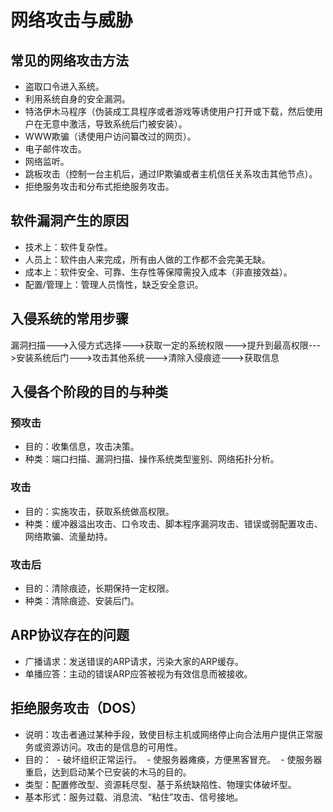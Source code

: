 # 网络攻击与威胁
## 常见的网络攻击方法
- 盗取口令进入系统。
- 利用系统自身的安全漏洞。
- 特洛伊木马程序（伪装成工具程序或者游戏等诱使用户打开或下载，然后使用户在无意中激活，导致系统后门被安装）。
- WWW欺骗（诱使用户访问纂改过的网页）。
- 电子邮件攻击。
- 网络监听。
- 跳板攻击（控制一台主机后，通过IP欺骗或者主机信任关系攻击其他节点）。
- 拒绝服务攻击和分布式拒绝服务攻击。

## 软件漏洞产生的原因
- 技术上：软件复杂性。
- 人员上：软件由人来完成，所有由人做的工作都不会完美无缺。
- 成本上：软件安全、可靠、生存性等保障需投入成本（非直接效益）。
- 配置/管理上：管理人员惰性，缺乏安全意识。

## 入侵系统的常用步骤
漏洞扫描--->入侵方式选择--->获取一定的系统权限--->提升到最高权限--->安装系统后门--->攻击其他系统--->清除入侵痕迹--->获取信息

## 入侵各个阶段的目的与种类
### 预攻击
- 目的：收集信息，攻击决策。
- 种类：端口扫描、漏洞扫描、操作系统类型鉴别、网络拓扑分析。
### 攻击
- 目的：实施攻击，获取系统做高权限。
- 种类：缓冲器溢出攻击、口令攻击、脚本程序漏洞攻击、错误或弱配置攻击、网络欺骗、流量劫持。
### 攻击后
- 目的：清除痕迹，长期保持一定权限。
- 种类：清除痕迹、安装后门。

## ARP协议存在的问题
- 广播请求：发送错误的ARP请求，污染大家的ARP缓存。
- 单播应答：主动的错误ARP应答被视为有效信息而被接收。

## 拒绝服务攻击（DOS）
- 说明：攻击者通过某种手段，致使目标主机或网络停止向合法用户提供正常服务或资源访问。攻击的是信息的可用性。
- 目的：
  - 破坏组织正常运行。
  - 使服务器瘫痪，方便黑客冒充。
  - 使服务器重启，达到启动某个已安装的木马的目的。
- 类型：配置修改型、资源耗尽型、基于系统缺陷性、物理实体破坏型。
- 基本形式：服务过载、消息流、“粘住”攻击、信号接地。
